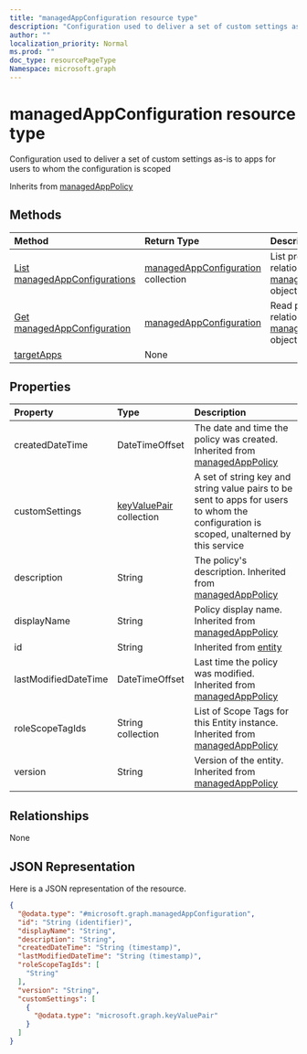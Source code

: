 ```yaml
---
title: "managedAppConfiguration resource type"
description: "Configuration used to deliver a set of custom settings as-is to apps for users to whom the configuration is scoped"
author: ""
localization_priority: Normal
ms.prod: ""
doc_type: resourcePageType
Namespace: microsoft.graph
---
```



# managedAppConfiguration resource type

Configuration used to deliver a set of custom settings as-is to apps for users to whom the configuration is scoped


Inherits from [managedAppPolicy](../resources/managedAppPolicy.md)

## Methods
|Method|Return Type|Description|
|:---|:---|:---|
|[List managedAppConfigurations](../api/managedappconfiguration-list.md)|[managedAppConfiguration](../resources/managedAppConfiguration.md) collection|List properties and relationships of the [managedAppConfiguration](../resources/managedappconfiguration.md) objects.|
|[Get managedAppConfiguration](../api/managedappconfiguration-get.md)|[managedAppConfiguration](../resources/managedAppConfiguration.md)|Read properties and relationships of the [managedAppConfiguration](../resources/managedappconfiguration.md) object.|
|[targetApps](../api/managedappconfiguration-targetapps.md)|None||

## Properties
|Property|Type|Description|
|:---|:---|:---|
|createdDateTime|DateTimeOffset|The date and time the policy was created. Inherited from [managedAppPolicy](../resources/managedAppPolicy.md)|
|customSettings|[keyValuePair](../resources/keyValuePair.md) collection|A set of string key and string value pairs to be sent to apps for users to whom the configuration is scoped, unalterned by this service|
|description|String|The policy's description. Inherited from [managedAppPolicy](../resources/managedAppPolicy.md)|
|displayName|String|Policy display name. Inherited from [managedAppPolicy](../resources/managedAppPolicy.md)|
|id|String| Inherited from [entity](../resources/entity.md)|
|lastModifiedDateTime|DateTimeOffset|Last time the policy was modified. Inherited from [managedAppPolicy](../resources/managedAppPolicy.md)|
|roleScopeTagIds|String collection|List of Scope Tags for this Entity instance. Inherited from [managedAppPolicy](../resources/managedAppPolicy.md)|
|version|String|Version of the entity. Inherited from [managedAppPolicy](../resources/managedAppPolicy.md)|

## Relationships
None

## JSON Representation
Here is a JSON representation of the resource.
<!-- {
  "blockType": "resource",
  "keyProperty": "id",
  "@odata.type": "microsoft.graph.managedAppConfiguration",
  "baseType": "microsoft.graph.managedAppPolicy",
  "openType": false
}
-->
``` json
{
  "@odata.type": "#microsoft.graph.managedAppConfiguration",
  "id": "String (identifier)",
  "displayName": "String",
  "description": "String",
  "createdDateTime": "String (timestamp)",
  "lastModifiedDateTime": "String (timestamp)",
  "roleScopeTagIds": [
    "String"
  ],
  "version": "String",
  "customSettings": [
    {
      "@odata.type": "microsoft.graph.keyValuePair"
    }
  ]
}
```

